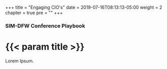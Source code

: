 +++
title = "Engaging CIO's"
date = 2019-07-16T08:13:13-05:00
weight = 2
chapter = true
pre = ""
+++

### SIM-DFW Conference Playbook

# {{< param title >}}

Lorem Ipsum.